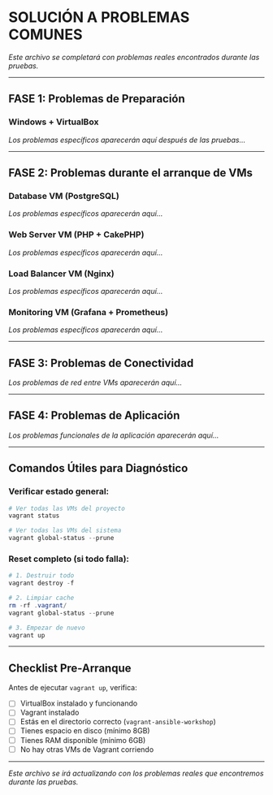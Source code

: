 # SOLUCIÓN A PROBLEMAS COMUNES

*Este archivo se completará con problemas reales encontrados durante las pruebas.*

---

## FASE 1: Problemas de Preparación

### Windows + VirtualBox

*Los problemas específicos aparecerán aquí después de las pruebas...*

---

## FASE 2: Problemas durante el arranque de VMs

### Database VM (PostgreSQL)

*Los problemas específicos aparecerán aquí...*

### Web Server VM (PHP + CakePHP)

*Los problemas específicos aparecerán aquí...*

### Load Balancer VM (Nginx)

*Los problemas específicos aparecerán aquí...*

### Monitoring VM (Grafana + Prometheus)

*Los problemas específicos aparecerán aquí...*

---

## FASE 3: Problemas de Conectividad

*Los problemas de red entre VMs aparecerán aquí...*

---

## FASE 4: Problemas de Aplicación

*Los problemas funcionales de la aplicación aparecerán aquí...*

---

## Comandos Útiles para Diagnóstico

### Verificar estado general:
```powershell
# Ver todas las VMs del proyecto
vagrant status

# Ver todas las VMs del sistema
vagrant global-status --prune
```

### Reset completo (si todo falla):
```powershell
# 1. Destruir todo
vagrant destroy -f

# 2. Limpiar cache
rm -rf .vagrant/
vagrant global-status --prune

# 3. Empezar de nuevo
vagrant up
```

---

## Checklist Pre-Arranque

Antes de ejecutar `vagrant up`, verifica:

- [ ] VirtualBox instalado y funcionando
- [ ] Vagrant instalado
- [ ] Estás en el directorio correcto (`vagrant-ansible-workshop`)
- [ ] Tienes espacio en disco (mínimo 8GB)
- [ ] Tienes RAM disponible (mínimo 6GB)
- [ ] No hay otras VMs de Vagrant corriendo

---

*Este archivo se irá actualizando con los problemas reales que encontremos durante las pruebas.*
